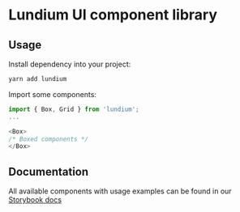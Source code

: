 # Lundium UI component library

## Usage

Install dependency into your project:

```bash
yarn add lundium
```

Import some components:

```javascript
import { Box, Grid } from 'lundium';
...

<Box>
/* Boxed components */
</Box>
```

## Documentation

All available components with usage examples can be found in our
[Storybook docs](https://compassionate-carson-ce6ff5.netlify.com/?path=/story/introduction-welcome--page)
